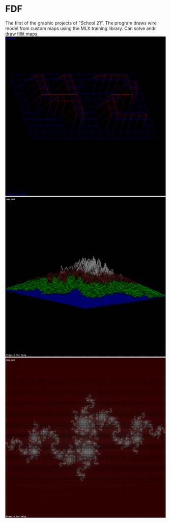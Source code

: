 # FDF
The first of the graphic projects of "School 21". The program draws wire model from custom maps using the MLX training library. Can solve andr draw fillit maps.
<img src="https://github.com/Aldarius/FDF/blob/master/screens/Screen%20Shot%202019-11-10%20at%2017.39.19.png?raw=false">
<img src="https://github.com/Aldarius/FDF/blob/master/screens/Screen%20Shot%202019-11-10%20at%2017.40.48.png?raw=false">
<img src="https://github.com/Aldarius/FDF/blob/master/screens/Screen%20Shot%202019-11-10%20at%2017.45.23.png?raw=false">
